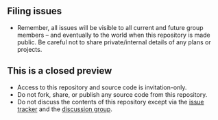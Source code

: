## Filing issues

* Remember, all issues will be visible to all current and future group members –
  and eventually to the world when this repository is made public.
  Be careful not to share private/internal details of any plans or projects.

## This is a closed preview

* Access to this repository and source code is invitation-only.
* Do not fork, share, or publish any source code from this repository.
* Do not discuss the contents of this repository except via the [issue
  tracker](https://github.com/flutter/flutter_web/issues) and the [discussion
  group](https://groups.google.com/forum/#!forum/flutter_web_early_access).
